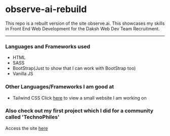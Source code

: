 # observe-ai-rebuild
This repo is a rebuilt version of the site observe.ai. This showcases my skills in Front End Web Development for the Daksh Web Dev Team Recruitment.
<hr />

### Languages and Frameworks used
- HTML
- SASS
- BootStrap(Just to show that I can work with BootStrap too)
- Vanilla JS

### Other Languages/Frameworks I am good at
- Tailwind CSS Click <a href="https://vishcomestrue.github.io/basic-CV-web-template/">here</a> to view a small website I am working on

### Also check out my first project which I did for a community called 'TechnoPhiles'

Access the site <a href="https://technophilestestingserver.netlify.app/">here</a>